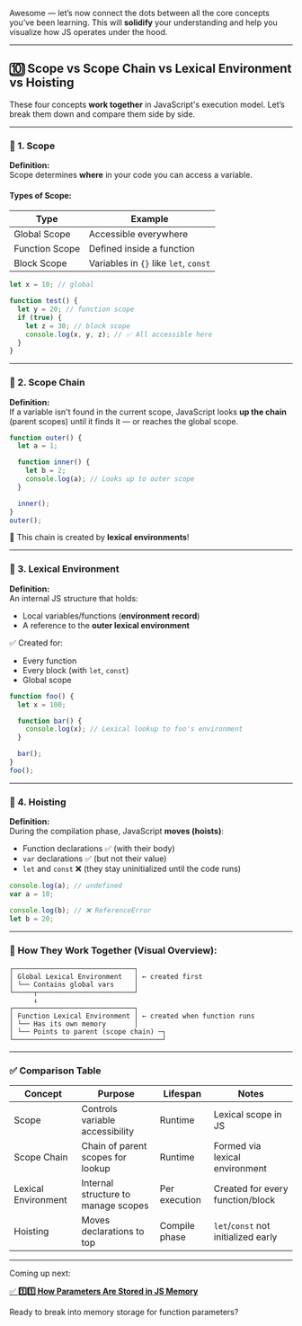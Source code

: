 Awesome — let’s now connect the dots between all the core concepts you’ve been learning. This will **solidify** your understanding and help you visualize how JS operates under the hood.

---

## 🔟 **Scope vs Scope Chain vs Lexical Environment vs Hoisting**

These four concepts **work together** in JavaScript's execution model. Let’s break them down and compare them side by side.

---

### 🔹 1. **Scope**

**Definition:**  
Scope determines **where** in your code you can access a variable.

#### Types of Scope:
| Type         | Example                            |
|--------------|------------------------------------|
| Global Scope | Accessible everywhere              |
| Function Scope | Defined inside a function         |
| Block Scope   | Variables in `{}` like `let`, `const` |

```javascript
let x = 10; // global

function test() {
  let y = 20; // function scope
  if (true) {
    let z = 30; // block scope
    console.log(x, y, z); // ✅ All accessible here
  }
}
```

---

### 🔹 2. **Scope Chain**

**Definition:**  
If a variable isn't found in the current scope, JavaScript looks **up the chain** (parent scopes) until it finds it — or reaches the global scope.

```javascript
function outer() {
  let a = 1;

  function inner() {
    let b = 2;
    console.log(a); // Looks up to outer scope
  }

  inner();
}
outer();
```

🧠 This chain is created by **lexical environments**!

---

### 🔹 3. **Lexical Environment**

**Definition:**  
An internal JS structure that holds:
- Local variables/functions (**environment record**)
- A reference to the **outer lexical environment**

✅ Created for:
- Every function
- Every block (with `let`, `const`)
- Global scope

```javascript
function foo() {
  let x = 100;

  function bar() {
    console.log(x); // Lexical lookup to foo's environment
  }

  bar();
}
foo();
```

---

### 🔹 4. **Hoisting**

**Definition:**  
During the compilation phase, JavaScript **moves (hoists)**:
- Function declarations ✅ (with their body)
- `var` declarations ✅ (but not their value)
- `let` and `const` ❌ (they stay uninitialized until the code runs)

```javascript
console.log(a); // undefined
var a = 10;

console.log(b); // ❌ ReferenceError
let b = 20;
```

---

### 🧠 How They Work Together (Visual Overview):

```
┌──────────────────────────────┐
│ Global Lexical Environment   │ ← created first
│ └── Contains global vars     │
└─────┬────────────────────────┘
      ↓
┌──────────────────────────────┐
│ Function Lexical Environment │ ← created when function runs
│ └── Has its own memory       │
│ └── Points to parent (scope chain) ─┐
└─────────────────────────────────────┘
```

---

### ✅ Comparison Table

| Concept            | Purpose                              | Lifespan            | Notes                                 |
|--------------------|---------------------------------------|----------------------|----------------------------------------|
| Scope              | Controls variable accessibility       | Runtime              | Lexical scope in JS                    |
| Scope Chain        | Chain of parent scopes for lookup     | Runtime              | Formed via lexical environment         |
| Lexical Environment| Internal structure to manage scopes   | Per execution        | Created for every function/block       |
| Hoisting           | Moves declarations to top             | Compile phase        | `let`/`const` not initialized early    |

---

Coming up next:


[✅ **1️⃣1️⃣ How Parameters Are Stored in JS Memory**](../Parameters-Are-Stored/README.md)

Ready to break into memory storage for function parameters?